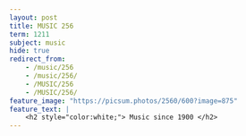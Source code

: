 ```yaml
---
layout: post
title: MUSIC 256
term: 1211
subject: music
hide: true
redirect_from:
    - /music/256
    - /music/256/
    - /MUSIC/256
    - /MUSIC/256/
feature_image: "https://picsum.photos/2560/600?image=875"
feature_text: |
    <h2 style="color:white;"> Music since 1900 </h2>
---
```


